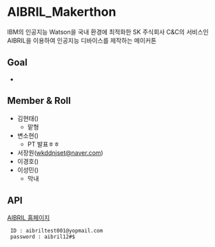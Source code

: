 # AIBRIL_Makerthon
IBM의 인공지능 Watson을 국내 환경에 최적화한 SK 주식회사 C&C의 서비스인 AIBRIL을 이용하여 인공지능 디바이스를 제작하는 메이커톤

## Goal
  -
  
## Member & Roll

- 김현태()
    - 맡형
- 변소현()
    - PT 발표ㅎㅎ 
- 서장원(wkddnjset@naver.com) 
- 이경호()
- 이성민()
    - 막내

## API

[AIBRIL 홈페이지](www.aibril.com)

     ID : aibriltest001@yopmail.com
     password : aibril12#$
